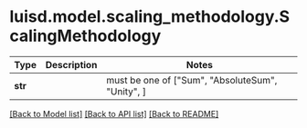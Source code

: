 # luisd.model.scaling_methodology.ScalingMethodology

Type | Description | Notes
------------- | ------------- | -------------
**str** |  |  must be one of ["Sum", "AbsoluteSum", "Unity", ]

[[Back to Model list]](../../README.md#documentation-for-models) [[Back to API list]](../../README.md#documentation-for-api-endpoints) [[Back to README]](../../README.md)


